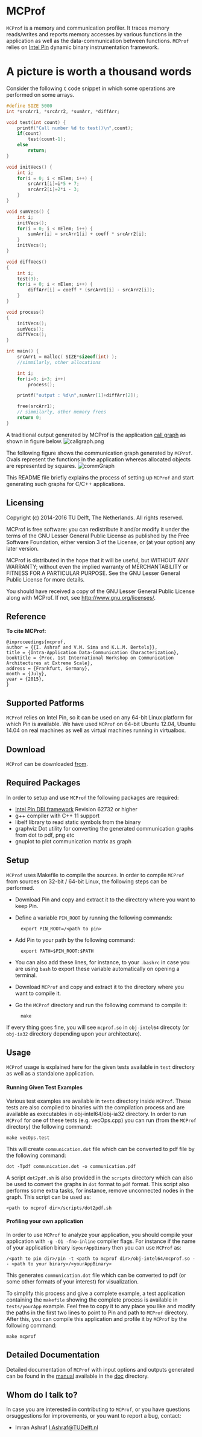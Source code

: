 # MCProf #

`MCProf` is a memory and communication profiler. It traces memory reads/writes and reports memory accesses by various functions in the application as well as the data-communication between functions.  `MCProf` relies on [Intel Pin](www.pintool.org) dynamic binary instrumentation framework.

# A picture is worth a thousand words #
Consider the following `C` code snippet in which some operations are performed on some arrays.

```c
#define SIZE 5000
int *srcArr1, *srcArr2, *sumArr, *diffArr;

void test(int count) {
    printf("Call number %d to test()\n",count);
    if(count)
        test(count-1);
    else
        return;
}

void initVecs() {
    int i;
    for(i = 0; i < nElem; i++) {
        srcArr1[i]=i*5 + 7;
        srcArr2[i]=2*i - 3;
    }
}

void sumVecs() {
    int i;
    initVecs();
    for(i = 0; i < nElem; i++) {
        sumArr[i] = srcArr1[i] + coeff * srcArr2[i];
    }
    initVecs();
}

void diffVecs()
{
    int i;
    test(3);
    for(i = 0; i < nElem; i++) {
        diffArr[i] = coeff * (srcArr1[i] - srcArr2[i]);
    }
}

void process()
{
    initVecs();
    sumVecs();
    diffVecs();
}

int main() {
    srcArr1 = malloc( SIZE*sizeof(int) );
    //simmilarly, other allocations

    int i;
    for(i=0; i<3; i++)
        process();

    printf("output : %d\n",sumArr[1]+diffArr[2]);

    free(srcArr1);
    // simmilarly, other memory frees
    return 0;
}
```

A traditional output generated by MCProf is the application [call graph](https://en.wikipedia.org/wiki/Call_graph) as shown in figure below. 
![callgraph.png](https://bitbucket.org/repo/bAbx7b/images/3176791838-callgraph.png)

The following figure shows the communication graph generated by `MCProf`. Ovals represent the functions in the application whereas allocated objects are represented by squares.
![commGraph](https://bitbucket.org/repo/bAbx7b/images/1542743065-communication.png)


This README file briefly explains the process of setting up `MCProf` and start generating such graphs for C/C++ applications.

## Licensing

Copyright (c) 2014-2016 TU Delft, The Netherlands.
All rights reserved.

MCProf is free software: you can redistribute it and/or modify it under the terms of the GNU Lesser General Public License as published by the Free Software Foundation, either version 3 of the License, or (at your option) any later version.

MCProf is distributed in the hope that it will be useful, but WITHOUT ANY WARRANTY; without even the implied warranty of MERCHANTABILITY or FITNESS FOR A PARTICULAR PURPOSE.  See the GNU Lesser General Public License for more details.

You should have received a copy of the GNU Lesser General Public License along with MCProf.  If not, see <http://www.gnu.org/licenses/>.


## Reference
**To cite MCProf:**

```
@inproceedings{mcprof,
author = {{I. Ashraf and V.M. Sima and K.L.M. Bertels}},
title = {Intra-Application Data-Communication Characterization},
booktitle = {Proc. 1st International Workshop on Communication Architectures at Extreme Scale},
address = {Frankfurt, Germany},
month = {July},
year = {2015},
}
```

## Supported Patforms

`MCProf` relies on Intel Pin, so it can be used on any 64-bit Linux platform for which Pin is available. We have used `MCProf` on 64-bit Ubuntu 12.04, Ubuntu 14.04 on real machines as well as virtual machines running in virtualbox.


## Download

`MCProf` can be downloaded [from](https://bitbucket.org/imranashraf/mcprof/downloads).

## Required Packages

In order to setup and use `MCProf` the following packages are required:

* [Intel Pin DBI framework](www.pintool.org) Revision 62732 or higher
* g++ compiler with C++ 11 support
* libelf library to read static symbols from the binary
* graphviz Dot utility for converting the generated communication graphs from dot to pdf, png etc
* gnuplot to plot communication matrix as graph

## Setup

`MCProf` uses Makefile to compile the sources. In order to compile `MCProf` from sources on 32-bit / 64-bit Linux, the following steps can be performed.

* Download Pin and copy and extract it to the directory where you want to keep Pin.

* Define a variable `PIN_ROOT` by running the following commands:

        export PIN_ROOT=/<path to pin>

* Add Pin to your path by the following command:

        export PATH=$PIN_ROOT:$PATH

* You can also add these lines, for instance, to your `.bashrc` in case you are using `bash` to export these variable automatically on opening a terminal.

* Download `MCProf` and copy and extract it to the directory where you want to compile it.

* Go the `MCProf` directory and run the following command to compile it:

        make

If every thing goes fine, you will see `mcprof.so` in `obj-intel64` direcoty (or `obj-ia32` directory depending upon your architecture).

## Usage
`MCProf` usage is explained here for the given tests available in `test` directory as well as a standalone application.

#### Running Given Test Examples
Various test examples are available in `tests` directory inside `MCProf`. These tests are also compiled to binaries with the compilation process and are available as executables in obj-intel64/obj-ia32 directory. In order to run `MCProf` for one of these tests (e.g. vecOps.cpp) you can run (from the `MCProf` directory) the following command:

    make vecOps.test

This will create `communication.dot` file which can be converted to pdf file by the following command:

    dot -Tpdf communication.dot -o communication.pdf
    
A script `dot2pdf.sh` is also provided in the `scripts` directory which can also be used to convert the graphs in `dot` format to `pdf` format. This script also performs some extra tasks, for instance, remove unconnected nodes in the graph. This script can be used as:

    <path to mcprof dir>/scripts/dot2pdf.sh

#### Profiling your own application
In order to use `MCProf` to analyze your application, you should compile your application with  `-g -O1 -fno-inline` compiler flags. For instance if the name of your application binary is`yourAppBinary` then you can use `MCProf` as:

    /<path to pin dir>/pin -t <path to mcprof dir>/obj-intel64/mcprof.so -- <path to your binary>/<yourAppBinary>

This generates `communication.dot` file which can be converted to pdf (or some other formats of your interest) for visualization.

To simplify this process and give a complete example, a test application containing the `makefile` showing the complete process is available in `tests/yourApp` example. Feel free to copy it to any place you like and modify the paths in the first two lines to point to Pin and path to `MCProf` directory. After this, you can compile this application and profile it by `MCProf` by the following command:

    make mcprof


## Detailed Documentation

Detailed documentation of `MCProf` with input options and outputs generated can be found in the [manual](https://bitbucket.org/imranashraf/mcprof/raw/master/doc/manual.pdf) available in the  [doc](https://bitbucket.org/imranashraf/mcprof/raw/master/doc) directory.


## Whom do I talk to?

In case you are interested in contributing to `MCProf`, or you have questions orsuggestions for improvements, or you want to report a bug, contact:

* Imran Ashraf [I.Ashraf@TUDelft.nl](I.Ashraf@TUDelft.nl)